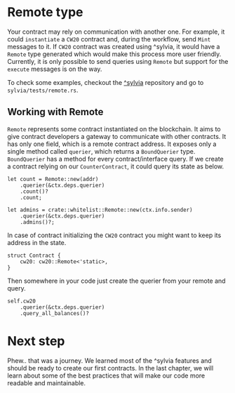 # Remote type

Your contract may rely on communication with another one. For example, it could
`instantiate` a `CW20` contract and, during the workflow, send `Mint` messages to it. If `CW20` 
contract was created using ^sylvia, it would have a `Remote` type generated which would make this
process more user friendly.
Currently, it is only possible to send queries using `Remote` but support for the `execute` messages
is on the way.

To check some examples, checkout the [^sylvia](https://github.com/CosmWasm/sylvia) repository
and go to `sylvia/tests/remote.rs`.

## Working with Remote

`Remote` represents some contract instantiated on the blockchain. It aims to give contract
developers a gateway to communicate with other contracts. It has only one field, which is a remote
contract address.
It exposes only a single method called `querier`, which returns a `BoundQuerier` type.
`BoundQuerier` has a method for every contract/interface query.
If we create a contract relying on our `CounterContract`, it could query its state as below.

```rust,noplayground
let count = Remote::new(addr)
    .querier(&ctx.deps.querier)
    .count()?
    .count;

let admins = crate::whitelist::Remote::new(ctx.info.sender)
    .querier(&ctx.deps.querier)
    .admins()?;
```

In case of contract initializing the `CW20` contract you might want to keep its address in the
state.

```rust,noplayground
struct Contract {
    cw20: cw20::Remote<'static>,
}
```

Then somewhere in your code just create the querier from your remote and query.

```rust,noplayground
self.cw20
    .querier(&ctx.deps.querier)
    .query_all_balances()?
```

# Next step

Phew.. that was a journey. We learned most of the ^sylvia features and should be ready to create our first contracts.
In the last chapter, we will learn about some of the best practices that will make our code more readable and maintainable.
